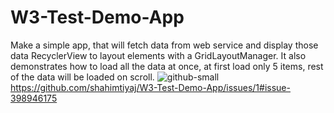 # W3-Test-Demo-App
Make a simple app, that will fetch data from web service and display those data RecyclerView to layout elements with a GridLayoutManager. It also demonstrates how to load all the data at once, at first load only 5 items, rest of the data will be loaded on scroll. 
![github-small](https://github.com/shahimtiyaj/W3-Test-Demo-App/issues/1#issue-398946175)
https://github.com/shahimtiyaj/W3-Test-Demo-App/issues/1#issue-398946175
